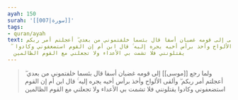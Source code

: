 ```yaml
---
ayah: 150
surah: '[[007|سورة]]'
tags:
- quran/ayah
text: ولما رجع موسى إلى قومه غضبان أسفا قال بئسما خلفتموني من بعدي ۖ أعجلتم أمر ربكم
  ۖ وألقى الألواح وأخذ برأس أخيه يجره إليه ۚ قال ابن أم إن القوم استضعفوني وكادوا
  يقتلونني فلا تشمت بي الأعداء ولا تجعلني مع القوم الظالمين
---
```

> ولما رجع [[موسى]] إلى قومه غضبان أسفا قال بئسما خلفتموني من بعدي ۖ أعجلتم أمر ربكم ۖ وألقى الألواح وأخذ برأس أخيه يجره إليه ۚ قال ابن أم إن القوم استضعفوني وكادوا يقتلونني فلا تشمت بي الأعداء ولا تجعلني مع القوم الظالمين
